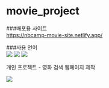 # movie_project
###배포용 사이트 <br>
<a href="https://nbcamp-movie-site.netlify.app/" target="_blank" style="text-decoration: none;">https://nbcamp-movie-site.netlify.app/</a>

###사용 언어 <br>
<span><img src="https://img.shields.io/badge/html5-E34F26?style=for-the-badge&logo=html5&logoColor=white"></span> <span><img src="https://img.shields.io/badge/css-1572B6?style=for-the-badge&logo=css3&logoColor=white"></span> <span><img src="https://img.shields.io/badge/javascript-F7DF1E?style=for-the-badge&logo=javascript&logoColor=black"></span>

<span>개인 프로젝트 - 영화 검색 웹페이지 제작</span>

<span><img src="https://spartacodingclub.kr/_next/image?url=%2Fv5%2Ficons%2Flogo-active.png&w=1920&q=100"></span>


